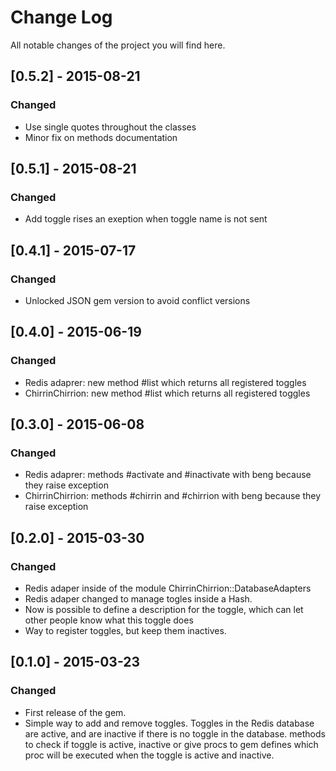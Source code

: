# Change Log
All notable changes of the project you will find here.

## [0.5.2] - 2015-08-21
### Changed
 - Use single quotes throughout the classes
 - Minor fix on methods documentation


## [0.5.1] - 2015-08-21
### Changed
 - Add toggle rises an exeption when toggle name is not sent

## [0.4.1] - 2015-07-17
### Changed
 - Unlocked JSON gem version to avoid conflict versions

## [0.4.0] - 2015-06-19
### Changed
 - Redis adaprer: new method #list which returns all registered toggles
 - ChirrinChirrion: new method #list which returns all registered toggles

## [0.3.0] - 2015-06-08
### Changed
 - Redis adaprer: methods #activate and #inactivate with beng because they raise exception
 - ChirrinChirrion: methods #chirrin and #chirrion with beng because they raise exception

## [0.2.0] - 2015-03-30
### Changed
- Redis adaper inside of the module ChirrinChirrion::DatabaseAdapters
- Redis adaper changed to manage togles inside a Hash.
- Now is possible to define a description for the toggle, which can let other people know what this toggle does
- Way to register toggles, but keep them inactives.

## [0.1.0] - 2015-03-23
### Changed
- First release of the gem.
- Simple way to add and remove toggles. Toggles in the Redis database are active, and are inactive if there is no toggle in the database.
  methods to check if toggle is active, inactive or give procs to gem defines which proc will be executed when the toggle is active and inactive.
